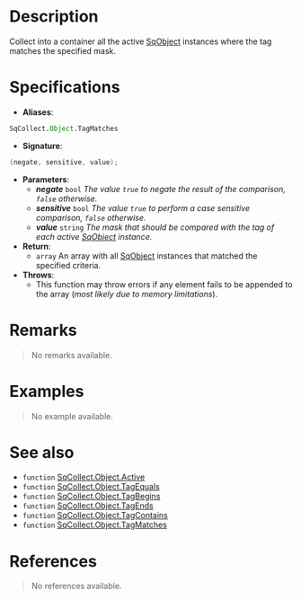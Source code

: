 # Description

Collect into a container all the active [SqObject](Class.SqObject) instances where the tag matches the specified mask.

# Specifications

* **Aliases**:
```D
SqCollect.Object.TagMatches
```
* **Signature**:
```D
(negate, sensitive, value);
```
* **Parameters**:
	* **_negate_** `bool` *The value `true` to negate the result of the comparison, `false` otherwise.*
	* **_sensitive_** `bool` *The value `true` to perform a case sensitive comparison, `false` otherwise.*
	* **_value_** `string` *The mask that should be compared with the tag of each active [SqObject](Class.SqObject) instance.*
* **Return**:
	* `array` An array with all [SqObject](Class.SqObject) instances that matched the specified criteria.
* **Throws**:
	* This function may throw errors if any element fails to be appended to the array (*most likely due to memory limitations*).

# Remarks

> No remarks available.

# Examples

> No example available.

# See also

* `function` [SqCollect.Object.Active](Function.SqCollect.Object.Active)
* `function` [SqCollect.Object.TagEquals](Function.SqCollect.Object.TagEquals)
* `function` [SqCollect.Object.TagBegins](Function.SqCollect.Object.TagBegins)
* `function` [SqCollect.Object.TagEnds](Function.SqCollect.Object.TagEnds)
* `function` [SqCollect.Object.TagContains](Function.SqCollect.Object.TagContains)
* `function` [SqCollect.Object.TagMatches](Function.SqCollect.Object.TagMatches)

# References

> No references available.
